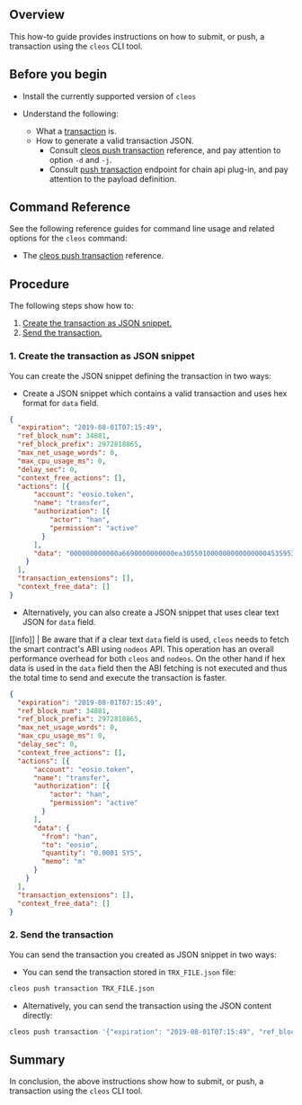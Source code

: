 ## Overview

This how-to guide provides instructions on how to submit, or push, a transaction using the `cleos` CLI tool.

## Before you begin

* Install the currently supported version of `cleos`

* Understand the following:
  * What a [transaction](https://developers.eos.io/welcome/latest/glossary/index/#transaction) is.
  * How to generate a valid transaction JSON.
    * Consult [cleos push transaction](https://developers.eos.io/manuals/eos/latest/cleos/command-reference/push/push-transaction) reference, and pay attention to option `-d` and `-j`.
    * Consult [push transaction](https://developers.eos.io/manuals/eos/latest/nodeos/plugins/chain_api_plugin/api-reference/index#operation/push_transaction) endpoint for chain api plug-in, and pay attention to the payload definition.

## Command Reference

See the following reference guides for command line usage and related options for the `cleos` command:

* The [cleos push transaction](https://developers.eos.io/manuals/eos/latest/cleos/command-reference/push/push-transaction) reference.

## Procedure

The following steps show how to:

1. [Create the transaction as JSON snippet.](#1-create-the-transaction-as-json-snippet)
2. [Send the transaction.](#2-send-the-transaction)

### 1. Create the transaction as JSON snippet

You can create the JSON snippet defining the transaction in two ways:

* Create a JSON snippet which contains a valid transaction and uses hex format for `data` field.

```JSON
{
  "expiration": "2019-08-01T07:15:49",
  "ref_block_num": 34881,
  "ref_block_prefix": 2972818865,
  "max_net_usage_words": 0,
  "max_cpu_usage_ms": 0,
  "delay_sec": 0,
  "context_free_actions": [],
  "actions": [{
      "account": "eosio.token",
      "name": "transfer",
      "authorization": [{
          "actor": "han",
          "permission": "active"
        }
      ],
      "data": "000000000000a6690000000000ea305501000000000000000453595300000000016d"
    }
  ],
  "transaction_extensions": [],
  "context_free_data": []
}
```

* Alternatively, you can also create a JSON snippet that uses clear text JSON for `data` field.

[[info]]
| Be aware that if a clear text `data` field is used, `cleos` needs to fetch the smart contract's ABI using `nodeos` API. This operation has an overall performance overhead for both `cleos` and `nodeos`. On the other hand if hex data is used in the `data` field then the ABI fetching is not executed and thus the total time to send and execute the transaction is faster.

```json
{
  "expiration": "2019-08-01T07:15:49",
  "ref_block_num": 34881,
  "ref_block_prefix": 2972818865,
  "max_net_usage_words": 0,
  "max_cpu_usage_ms": 0,
  "delay_sec": 0,
  "context_free_actions": [],
  "actions": [{
      "account": "eosio.token",
      "name": "transfer",
      "authorization": [{
          "actor": "han",
          "permission": "active"
        }
      ],
      "data": {
        "from": "han",
        "to": "eosio",
        "quantity": "0.0001 SYS",
        "memo": "m"
      }
    }
  ],
  "transaction_extensions": [],
  "context_free_data": []
}
```

### 2. Send the transaction

You can send the transaction you created as JSON snippet in two ways:

* You can send the transaction stored in `TRX_FILE.json` file:

```sh
cleos push transaction TRX_FILE.json
```

* Alternatively, you can send the transaction using the JSON content directly:

```sh
cleos push transaction '{"expiration": "2019-08-01T07:15:49", "ref_block_num": 34881,"ref_block_prefix": 2972818865,"max_net_usage_words": 0,"max_cpu_usage_ms": 0,"delay_sec": 0,"context_free_actions": [],"actions": [{"account": "eosio.token","name": "transfer","authorization": [{"actor": "han","permission": "active"}],"data": {"from": "han","to": "eosio","quantity": "0.0001 SYS","memo": "m"}}],"transaction_extensions": [],"context_free_data": []}'
```

## Summary

In conclusion, the above instructions show how to submit, or push, a transaction using the `cleos` CLI tool.
